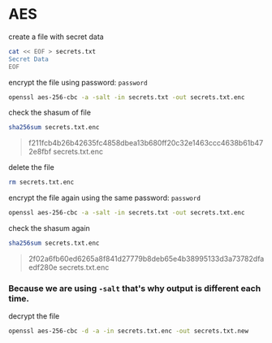 # AES

create a file with secret data
```bash
cat << EOF > secrets.txt
Secret Data
EOF
```

encrypt the file using password: `password`
```bash
openssl aes-256-cbc -a -salt -in secrets.txt -out secrets.txt.enc
```

check the shasum of file
```bash
sha256sum secrets.txt.enc
```
> f211fcb4b26b42635fc4858dbea13b680ff20c32e1463ccc4638b61b472e8fbf  secrets.txt.enc

delete the file
```bash
rm secrets.txt.enc
```

encrypt the file again using the same password: `password`
```bash
openssl aes-256-cbc -a -salt -in secrets.txt -out secrets.txt.enc
```

check the shasum again
```bash
sha256sum secrets.txt.enc
```
> 2f02a6fb60ed6265a8f841d27779b8deb65e4b38995133d3a73782dfaedf280e  secrets.txt.enc

### Because we are using `-salt` that's why output is different each time.

decrypt the file
```bash
openssl aes-256-cbc -d -a -in secrets.txt.enc -out secrets.txt.new
```

